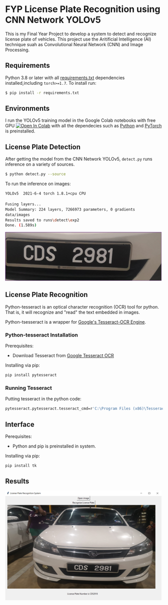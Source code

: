 # FYP License Plate Recognition using CNN Network YOLOv5
This is my Final Year Project to develop a system to detect and recognize license plate of vehicles. This project use the Aritificial Intelligence (AI) technique suah as Convolutional Neural Network (CNN) and Image Processing.

## Requirements
Python 3.8 or later with all [requirements.txt](https://github.com/Wenxiang98/FYP_License-Plate_Recognition_YOLOv5/blob/main/requirements.txt) dependencies installed,including `torch>=1.7`. To install run:
```bash
$ pip install -r requirements.txt
```

## Environments
I run the YOLOv5 training model in the Google Colab notebooks with free GPU <a href="https://colab.research.google.com/github/ultralytics/yolov5/blob/master/tutorial.ipynb"><img src="https://colab.research.google.com/assets/colab-badge.svg" alt="Open In Colab"></a> with all the dependecies such as [Python](https://www.python.org/) and [PyTorch](https://pytorch.org/) is preinstalled.  

## License Plate Detection
After getting the model from the CNN Network YOLOv5, `detect.py` runs inference on a variety of sources.

```bash
$ python detect.py --source 
```
To run the inference on images: 
```bash
YOLOv5  2021-6-4 torch 1.8.1+cpu CPU

Fusing layers...
Model Summary: 224 layers, 7266973 parameters, 0 gradients
data/images
Results saved to runs\detect\exp2
Done. (1.589s)
```
<img width="500" src="./2.png"> 

## License Plate Recognition
Python-tesseract is an optical character recognition (OCR) tool for python. That is, it will recognize and "read" the text embedded in images.

Python-tsesseract is a wrapper for [Google's Tesseract-OCR Engine](https://github.com/tesseract-ocr/tesseract).

### Python-tesseract Installation
Prerequisites:
* Download Tesseract from [Google Tesseract OCR](https://github.com/tesseract-ocr/tesseract)

Installing via pip:
```bash
pip install pytesseract
```

### Running Tesseract
Putting tesseract in the python code:
```bash
pytesseract.pytesseract.tesseract_cmd=r'C:\Program Files (x86)\Tesseract-OCR\tesseract.exe'
```

## Interface
Perequisites:
* Python and pip is preinstalled in system.

Installing via pip:
```bash
pip install tk
```
## Results
<img width="500" src="./3.png"> 

